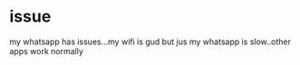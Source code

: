 # issue
my whatsapp has issues...my wifi is gud but jus my whatsapp is slow..other apps work normally
